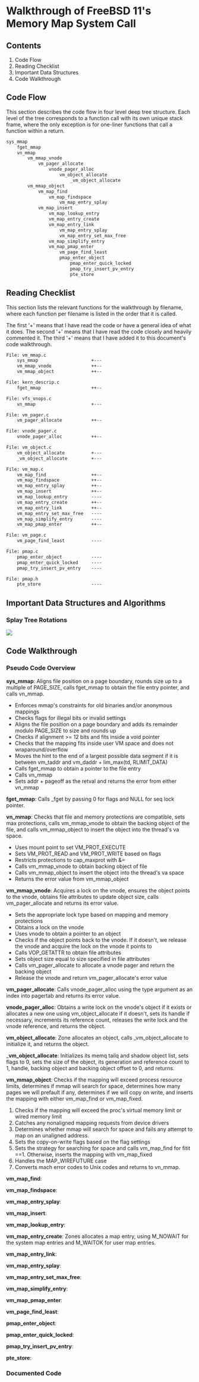 # Walkthrough of FreeBSD 11's Memory Map System Call

## Contents

1. Code Flow
2. Reading Checklist
3. Important Data Structures
4. Code Walkthrough

## Code Flow

This section describes the code flow in four level deep tree structure.
Each level of the tree corresponds to a function call with its own
unique stack frame, where the only exception is for one-liner functions
that call a function within a return.

```txt
sys_mmap
	fget_mmap
	vn_mmap
		vm_mmap_vnode
			vm_pager_allocate
				vnode_pager_alloc
					vm_object_allocate
						_vm_object_allocate
		vm_mmap_object
			vm_map_find
				vm_map_findspace
					vm_map_entry_splay
			vm_map_insert
				vm_map_lookup_entry
				vm_map_entry_create
				vm_map_entry_link
					vm_map_entry_splay
					vm_map_entry_set_max_free
				vm_map_simplify_entry
				vm_map_pmap_enter
					vm_page_find_least
					pmap_enter_object
						pmap_enter_quick_locked
						pmap_try_insert_pv_entry
						pte_store
```

## Reading Checklist

This section lists the relevant functions for the walkthrough by filename,
where each function per filename is listed in the order that it is called.

The first '+' means that I have read the code or have a general idea of what it does.
The second '+' means that I have read the code closely and heavily commented it.
The third '+' means that I have added it to this document's code walkthrough.

```txt
File: vm_mmap.c
	sys_mmap					+---
	vm_mmap_vnode				++--
	vm_mmap_object				++--

File: kern_descrip.c
	fget_mmap					++--

File: vfs_vnops.c
	vn_mmap						+---

File: vm_pager.c
	vm_pager_allocate			++--

File: vnode_pager.c
	vnode_pager_alloc			++--

File: vm_object.c
	vm_object_allocate			+---
	_vm_object_allocate			+---

File: vm_map.c
	vm_map_find					++--
	vm_map_findspace			++--
	vm_map_entry_splay			++--
	vm_map_insert				++--
	vm_map_lookup_entry			----
	vm_map_entry_create			++--
	vm_map_entry_link			++--
	vm_map_entry_set_max_free	----
	vm_map_simplify_entry		----
	vm_map_pmap_enter			++--

File: vm_page.c
	vm_page_find_least			----

File: pmap.c
	pmap_enter_object			----
	pmap_enter_quick_locked		----
	pmap_try_insert_pv_entry	----

File: pmap.h
	pte_store					----
```

## Important Data Structures and Algorithms

### Splay Tree Rotations

![](assets/splay_trees.jpeg)

## Code Walkthrough

### Pseudo Code Overview 

**sys_mmap**: Aligns file position on a page boundary, rounds size up to a multiple of PAGE\_SIZE, calls fget\_mmap to obtain the file entry pointer, and calls vn\_mmap.

* Enforces mmap's constraints for old binaries and/or anonymous mappings
* Checks flags for illegal bits or invalid settings
* Aligns the file position on a page boundary and adds its remainder modulo PAGE\_SIZE to size and rounds up
* Checks if alignment >= 12 bits and fits inside a void pointer
* Checks that the mapping fits inside user VM space and does not wraparound/overflow
* Moves the hint to the end of a largest possible data segment if it is between vm\_taddr and vm\_daddr + lim\_max(td, RLIMIT\_DATA)
* Calls fget\_mmap to obtain a pointer to the file entry
* Calls vn\_mmap
* Sets addr + pageoff as the retval and returns the error from either vn\_mmap

**fget_mmap**: Calls \_fget by passing 0 for flags and NULL for seq lock pointer.

**vn_mmap**: Checks that file and memory protections are compatible, sets max protections, calls vm\_mmap\_vnode to obtain the backing object of the file, and calls vm\_mmap\_object to insert the object into the thread's va space.

* Uses mount point to set VM\_PROT\_EXECUTE
* Sets VM\_PROT\_READ and VM\_PROT\_WRITE based on flags
* Restricts protections to cap\_maxprot with &=
* Calls vm\_mmap\_vnode to obtain backing object of file
* Calls vm\_mmap\_object to insert the object into the thread's va space
* Returns the error value from vm\_mmap\_object

**vm\_mmap\_vnode**: Acquires a lock on the vnode, ensures the object points to the vnode, obtains file attributes to update object size, calls vm\_pager\_allocate and returns its error value.

* Sets the appropriate lock type based on mapping and memory protections
* Obtains a lock on the vnode
* Uses vnode to obtain a pointer to an object
* Checks if the object points back to the vnode. If it doesn't, we release the vnode and acquire the lock on the vnode it points to
* Calls VOP\_GETATTR to obtain file attributes
* Sets object size equal to size specified in file attributes
* Calls vm\_pager\_allocate to allocate a vnode pager and return the backing object
* Release the vnode and return vm\_pager\_allocate's error value

**vm\_pager\_allocate**: Calls vnode\_pager\_alloc using the type argument as an index into pagertab and returns its error value.

**vnode\_pager\_alloc**: Obtains a write lock on the vnode's object if it exists or allocates a new one using vm\_object\_allocate if it doesn't, sets its handle if necessary, increments its reference count, releases the write lock and the vnode reference, and returns the object. 

**vm\_object\_allocate**: Zone allocates an object, calls \_vm\_object\_allocate to initialize it, and returns the object.

\_**vm\_object\_allocate**: Initializes its memq tailq and shadow object list, sets flags to 0, sets the size of the object, its generation and reference count to 1, handle, backing object and backing object offset to 0, and returns.

**vm\_mmap\_object**: Checks if the mapping will exceed process resource limits, determines if mmap will search for space, determines how many pages we will prefault if any, determines if we will copy on write, and inserts the mapping with either vm\_map\_find or vm\_map\_fixed.

1. Checks if the mapping will exceed the proc's virtual memory limit or wired memory limit
2. Catches any nonaligned mapping requests from device drivers
3. Determines whether mmap will search for space and fails any attempt to map on an unaligned address.
4. Sets the copy-on-write flags based on the flag settings
5. Sets the strategy for searching for space and calls vm\_map\_find for fitit ==1. Otherwise, inserts the mapping with vm\_map\_fixed
6. Handles the MAP_WIREFUTURE case
7. Converts mach error codes to Unix codes and returns to vn\_mmap.

**vm\_map\_find**:

**vm\_map\_findspace**:

**vm\_map\_entry\_splay**:

**vm\_map\_insert**:

**vm\_map\_lookup\_entry**:

**vm\_map\_entry\_create**: Zones allocates a map entry, using M_NOWAIT for the system map entries and M_WAITOK for user map entries.

**vm\_map\_entry\_link**:

**vm\_map\_entry\_splay**:

**vm\_map\_entry\_set\_max\_free**:

**vm\_map\_simplify\_entry**:

**vm\_map\_pmap\_enter**:

**vm\_page\_find\_least**:

**pmap\_enter\_object**:

**pmap\_enter\_quick\_locked**:

**pmap\_try\_insert\_pv\_entry**:

**pte\_store**:


### Documented Code

```c
```
